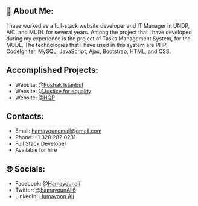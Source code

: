 ## 💫 About Me:

I have worked as a full-stack website developer and IT Manager in UNDP, AIC, and MUDL for several years. Among the project that I have developed during my experience is the project of Tasks Management System, for the MUDL. The technologies that I have used in this system are PHP, CodeIgniter, MySQL, JavaScript, Ajax, Bootstrap, HTML, and CSS.

## Accomplished Projects:
- Website: [@Poshak Istanbul](https://www.pim.af)
- Website: [@Justice for equality](https://www.jeao.org)
- Website: [@HQP](https://highqualitypainting.co/)

## Contacts:
* Email: hamayounemail@gmail.com
* Phone: +1 320 282 0231
* Full Stack Developer 
* Available for hire

## 🌐 Socials:
- Facebook: [@Hamayounali](https://www.facebook.com/profile.php?id=100091805303419)
- Twitter: [@hamayounAli6](https://twitter.com/hamayounAli6)
- LinkedIn: [Humayoon Ali](https://www.linkedin.com/in/hamayoun-ali-babur/)

